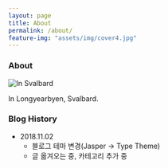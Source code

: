 ```yaml
---
layout: page
title: About
permalink: /about/
feature-img: "assets/img/cover4.jpg"
---
```




### About



![In Svalbard](/assets/img/Abount_me.jpg)

In Longyearbyen, Svalbard.






### Blog History
- 2018.11.02
  - 블로그 테마 변경(Jasper -> Type Theme)
  - 글 옮겨오는 중, 카테고리 추가 중
